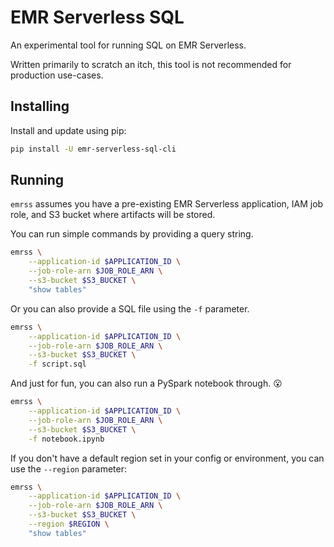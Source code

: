 # EMR Serverless SQL

An experimental tool for running SQL on EMR Serverless.

Written primarily to scratch an itch, this tool is not recommended for production use-cases.

## Installing

Install and update using pip:

```bash
pip install -U emr-serverless-sql-cli
```

## Running

`emrss` assumes you have a pre-existing EMR Serverless application, IAM job role, and S3 bucket where artifacts will be stored.

You can run simple commands by providing a query string.

```bash
emrss \
    --application-id $APPLICATION_ID \
    --job-role-arn $JOB_ROLE_ARN \
    --s3-bucket $S3_BUCKET \
    "show tables"
```

Or you can also provide a SQL file using the `-f` parameter.

```bash
emrss \
    --application-id $APPLICATION_ID \
    --job-role-arn $JOB_ROLE_ARN \
    --s3-bucket $S3_BUCKET \
    -f script.sql
```

And just for fun, you can also run a PySpark notebook through. 😮

```bash
emrss \
    --application-id $APPLICATION_ID \
    --job-role-arn $JOB_ROLE_ARN \
    --s3-bucket $S3_BUCKET \
    -f notebook.ipynb
```

If you don't have a default region set in your config or environment, you can use the `--region` parameter:

```bash
emrss \
    --application-id $APPLICATION_ID \
    --job-role-arn $JOB_ROLE_ARN \
    --s3-bucket $S3_BUCKET \
    --region $REGION \
    "show tables"
```
